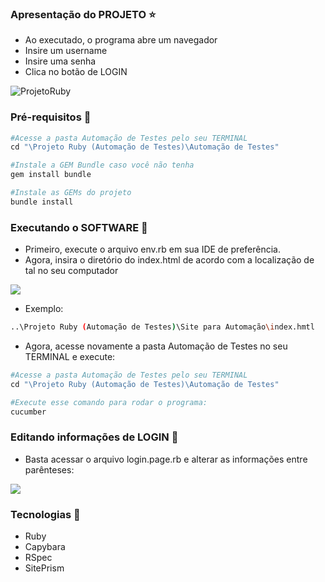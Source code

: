 ### Apresentação do PROJETO ⭐
- Ao executado, o programa abre um navegador
- Insire um username
- Insire uma senha
- Clica no botão de LOGIN

![ProjetoRuby](https://user-images.githubusercontent.com/69735879/156847686-3216e45b-f0ce-45b7-8250-ea7be551581d.gif)



### Pré-requisitos 🚧
```ruby
#Acesse a pasta Automação de Testes pelo seu TERMINAL
cd "\Projeto Ruby (Automação de Testes)\Automação de Testes"

#Instale a GEM Bundle caso você não tenha
gem install bundle

#Instale as GEMs do projeto
bundle install

```


### Executando o SOFTWARE 🚀

- Primeiro, execute o arquivo env.rb em sua IDE de preferência.
- Agora, insira o diretório do index.html de acordo com a localização de tal no seu computador

<img src="https://media.discordapp.net/attachments/647132376941461504/949418893166907432/diretorio.png?width=408&height=158">

- Exemplo:
```bash
..\Projeto Ruby (Automação de Testes)\Site para Automação\index.hmtl
```

- Agora, acesse novamente a pasta Automação de Testes no seu TERMINAL e execute:
```ruby
#Acesse a pasta Automação de Testes pelo seu TERMINAL
cd "\Projeto Ruby (Automação de Testes)\Automação de Testes"

#Execute esse comando para rodar o programa:
cucumber
```

### Editando informações de LOGIN 📍

- Basta acessar o arquivo login.page.rb e alterar as informações entre parênteses:
<img src="https://media.discordapp.net/attachments/647132376941461504/949424876110893216/unknown.png?width=552&height=360">

### Tecnologias 🚧

- Ruby
- Capybara
- RSpec
- SitePrism
